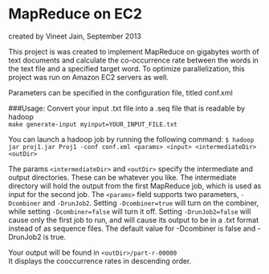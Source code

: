 MapReduce on EC2
================
created by Vineet Jain, September 2013

This project is was created to implement MapReduce on gigabytes worth of text documents and calculate the co-occurrence
rate between the words in the text file and a specified target word. To optimize parallelization, this project was run
on Amazon EC2 servers as well.

Parameters can be specified in the configuration file, titled conf.xml

###Usage:
Convert your input .txt file into a .seq file that is readable by hadoop  
`make generate-input myinput=YOUR_INPUT_FILE.txt`

You can launch a hadoop job by running the following command:
`$ hadoop jar proj1.jar Proj1 -conf conf.xml <params> <input> <intermediateDir> <outDir>`

The params `<intermediateDir>` and `<outDir>` specify the intermediate and output directories. These can be whatever you like. The intermediate directory will hold the output from the first MapReduce job, which is used as input for the second job. The `<params>` field supports two parameters, `-Dcombiner` and `-DrunJob2`. Setting `-Dcombiner=true` will turn on the combiner, while setting `-Dcombiner=false` will turn it off. Setting `-DrunJob2=false` will cause only the first job to run, and will cause its output to be in a .txt format instead of as sequence files. The default value for -Dcombiner is false and -DrunJob2 is true.

Your output will be found in `<outDir>/part-r-00000`  
It displays the cooccurrence rates in descending order.
